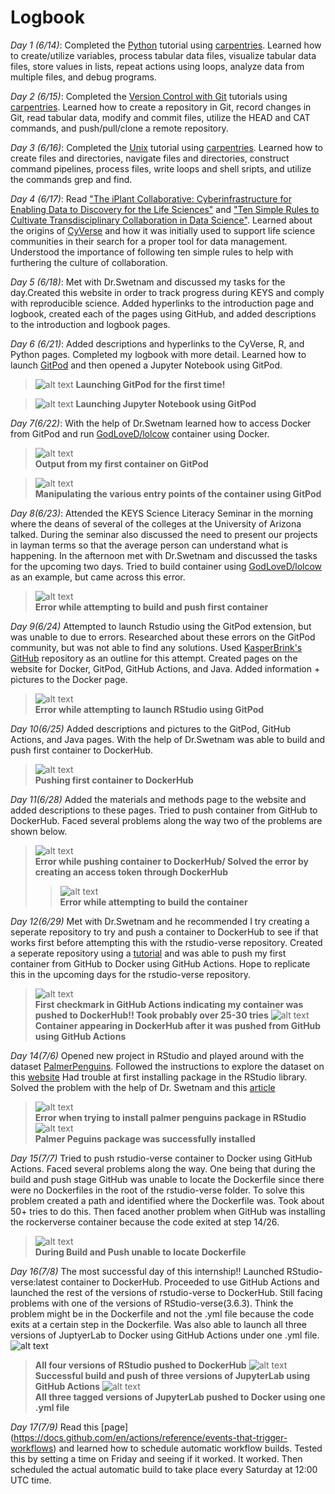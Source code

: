 # Logbook


*Day 1 (6/14)*: Completed the [Python](https://swcarpentry.github.io/python-novice-inflammation/) tutorial using [carpentries](https://carpentries.org/). Learned how to create/utilize variables, process tabular data files, visualize tabular data files, store values in lists, repeat actions using loops, analyze data from multiple files, and debug programs. 

*Day 2 (6/15)*: Completed the [Version Control with Git](http://swcarpentry.github.io/git-novice/) tutorials using [carpentries](https://carpentries.org/). Learned how to create a repository in Git, record changes in Git, read tabular data, modify and commit files, utilize the HEAD and CAT commands, and push/pull/clone a remote repository.

*Day 3 (6/16)*: Completed the [Unix](http://swcarpentry.github.io/shell-novice/) tutorial using [carpentries](https://carpentries.org/). Learned how to create files and directories, navigate files and directories, construct command pipelines, process files, write loops and shell sripts, and utilize the commands grep and find.

*Day 4 (6/17)*: Read ["The iPlant Collaborative: Cyberinfrastructure for Enabling Data to Discovery for the Life Sciences"](https://journals.plos.org/plosbiology/article?id=10.1371/journal.pbio.1002342) and ["Ten Simple Rules to Cultivate Transdisciplinary Collaboration in Data Science"](https://journals.plos.org/ploscompbiol/article?id=10.1371/journal.pcbi.1008879). Learned about the origins of [CyVerse](https://cyverse.org/) and how it was initially used to support life science communities in their search for a proper tool for data management. Understood the importance of following ten simple rules to help with furthering the culture of collaboration.

*Day 5 (6/18)*: Met with Dr.Swetnam and discussed my tasks for the day.Created this website in order to track progress during KEYS and comply with reproducible science. Added hyperlinks to the introduction page and logbook, created each of the pages using GitHub, and added descriptions to the introduction and logbook pages.

*Day 6 (6/21)*: Added descriptions and hyperlinks to the CyVerse, R, and Python pages. Completed my logbook with more detail. Learned how to launch [GitPod](https://linuxtut.com/en/dbb64871480cf1a06acf/) and then opened a Jupyter Notebook using GitPod.
> ![alt text](https://raw.githubusercontent.com/shrutir11/KEYS/main/images/Launching%20GitPod.JPG)
> **Launching GitPod for the first time!**

> ![alt text](https://raw.githubusercontent.com/shrutir11/KEYS/main/images/Launching%20Jupyter%20Notebook%20Using%20GitPod.JPG)
> **Launching Jupyter Notebook using GitPod**

*Day 7(6/22)*: With the help of Dr.Swetnam learned how to access Docker from GitPod and run [GodLoveD/lolcow](https://github.com/GodloveD/lolcow) container using Docker.
> ![alt text](https://raw.githubusercontent.com/shrutir11/KEYS/main/images/First%20Container%20lolcow.JPG)  
**Output from my first container on GitPod**
  
> ![alt text](https://raw.githubusercontent.com/shrutir11/KEYS/main/images/Manipulating%20various%20entry%20points%20of%20the%20container.JPG)  
**Manipulating the various entry points of the container using GitPod**

*Day 8(6/23)*: Attended the KEYS Science Literacy Seminar in the morning where the deans of several of the colleges at the University of Arizona talked. During the seminar also discussed the need to present our projects in layman terms so that the average person can understand what is happening. In the afternoon met with Dr.Swetnam and discussed the tasks for the upcoming two days. Tried to build container using [GodLoveD/lolcow](https://github.com/GodloveD/lolcow) as an example, but came across this error. 
> ![alt text](https://raw.githubusercontent.com/shrutir11/KEYS/main/images/error%20in%20gitpod.JPG)  
> **Error while attempting to build and push first container**

*Day 9(6/24)* Attempted to launch Rstudio using the GitPod extension, but was unable to due to errors. Researched about these errors on the GitPod community, but was not able to find any solutions. Used [KasperBrink's GitHub](https://github.com/kasperbrink/gitpodR/) repository as an outline for this attempt. Created pages on the website for Docker, GitPod, GitHub Actions, and Java. Added information + pictures to the Docker page. 
> ![alt text](https://raw.githubusercontent.com/shrutir11/KEYS/main/images/rstudio%20error.JPG)  
> **Error while attempting to launch RStudio using GitPod**

*Day 10(6/25)* Added descriptions and pictures to the GitPod, GitHub Actions, and Java pages. With the help of Dr.Swetnam was able to build and push first container to DockerHub. 
> ![alt text](https://raw.githubusercontent.com/shrutir11/KEYS/main/images/pushing%20first%20container%20to%20dockerhub.JPG)  
> **Pushing first container to DockerHub**

*Day 11(6/28)* Added the materials and methods page to the website and added descriptions to these pages. Tried to push container from GitHub to DockerHub. Faced several problems along the way two of the problems are shown below.
> ![alt text](https://raw.githubusercontent.com/shrutir11/KEYS/main/images/error%20while%20pushing%20to%20github.JPG)  
> **Error while pushing container to DockerHub/ Solved the error by creating an access token through DockerHub**
> > ![alt text](https://raw.githubusercontent.com/shrutir11/KEYS/main/images/error%20during%20build%20and%20push.JPG)  
> **Error while attempting to build the container**

*Day 12(6/29)* Met with Dr.Swetnam and he recommended I try creating a seperate repository to try and push a container to DockerHub to see if that works first before attempting this with the rstudio-verse repository. Created a seperate repository using a [tutorial](https://docs.docker.com/ci-cd/github-actions/) and was able to push my first container from GitHub to Docker using GitHub Actions. Hope to replicate this in the upcoming days for the rstudio-verse repository. 
> ![alt text](https://raw.githubusercontent.com/shrutir11/KEYS/main/images/first%20checkmark!.JPG)  
> **First checkmark in GitHub Actions indicating my container was pushed to DockerHub!! Took probably over 25-30 tries**
> ![alt text](https://raw.githubusercontent.com/shrutir11/KEYS/main/images/first%20time%20pushing%20container%20to%20Docker%20directly%20from%20GitHub%20using%20GitHub%20Actions.JPG)  
> **Container appearing in DockerHub after it was pushed from GitHub using GitHub Actions**

*Day 14(7/6)* Opened new project in RStudio and played around with the dataset [PalmerPenguins](https://github.com/allisonhorst/palmerpenguins). Followed the instructions to explore the dataset on this [website](https://towardsdatascience.com/penguins-dataset-overview-iris-alternative-9453bb8c8d95) Had trouble at first installing package in the RStudio library. Solved the problem with the help of Dr. Swetnam and this [article](https://www.displayr.com/installing-r-packages-from-github/)
> ![alt text](https://raw.githubusercontent.com/shrutir11/KEYS/main/images/error%20installing%20package%20in%20rstudio.JPG)  
> **Error when trying to install palmer penguins package in RStudio**
> ![alt text](https://raw.githubusercontent.com/shrutir11/KEYS/main/images/installing%20palmerpenguins%20package.JPG)  
> **Palmer Peguins package was successfully installed**
> 
*Day 15(7/7)* Tried to push rstudio-verse container to Docker using GitHub Actions. Faced several problems along the way. One being that during the build and push stage GitHub was unable to locate the Dockerfile since there were no Dockerfiles in the root of the rstudio-verse folder. To solve this problem created a path and identified where the Dockerfile was. Took about 50+ tries to do this. Then faced another problem when GitHub was installing the rockerverse container because the code exited at step 14/26.
> ![alt text](https://raw.githubusercontent.com/shrutir11/KEYS/main/images/error%20during%20build%20and%20push%20frontend%20docker.JPG)  
> **During Build and Push unable to locate Dockerfile**

*Day 16(7/8)* The most successful day of this internship!! Launched RStudio-verse:latest container to DockerHub. Proceeded to use GitHub Actions and launched the rest of the versions of rstudio-verse to DockerHub. Still facing problems with one of the versions of RStudio-verse(3.6.3). Think the problem might be in the Dockerfile and not the .yml file because the code exits at a certain step in the Dockerfile. Was also able to launch all three versions of JuptyerLab to Docker using GitHub Actions under one .yml file. 
![alt text](https://raw.githubusercontent.com/shrutir11/KEYS/main/images/four%20versions%20of%20rstudio%20pushed%20to%20dockerhub.JPG)  
> **All four versions of RStudio pushed to DockerHub**
![alt text](https://raw.githubusercontent.com/shrutir11/KEYS/main/images/push%20all%20three%20versions%20of%20jupyterlab%20to%20dockerhub.JPG)  
> **Successful build and push of three versions of JupyterLab using GitHub Actions**
![alt text](https://raw.githubusercontent.com/shrutir11/KEYS/main/images/all%20three%20versions%20in%20dockerhub.JPG)  
> **All three tagged versions of JupyterLab pushed to Docker using one .yml file**

*Day 17(7/9)* Read this [page] (https://docs.github.com/en/actions/reference/events-that-trigger-workflows) and learned how to schedule automatic workflow builds. Tested this by setting a time on Friday and seeing if it worked. It worked. Then scheduled the actual automatic build to take place every Saturday at 12:00 UTC time.
